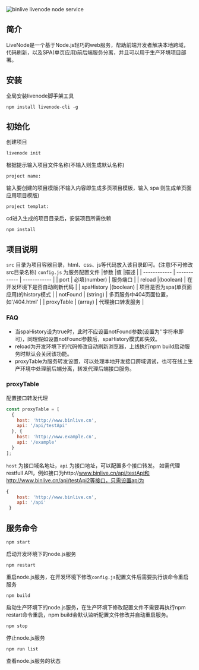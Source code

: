 <img src="http://img.binlive.cn/upload/1509251478128" alt="binlive livenode node service"/>


## 简介

LiveNode是一个基于Node.js轻巧的web服务，帮助前端开发者解决本地跨域，代码刷新，以及SPA(单页应用)前后端服务分离，并且可以用于生产环境项目部署。



## 安装
全局安装livenode脚手架工具
```
npm install livenode-cli -g
```


## 初始化
创建项目
```
livenode init
```
根据提示输入项目文件名称(不输入则生成默认名称)
```
project name:
```
输入要创建的项目模版(不输入内容即生成多页项目模板，输入 spa 则生成单页面应用项目模版)
```
project templat:
```
cd进入生成的项目目录后，安装项目所需依赖
```
npm install
```
## 项目说明
`src` 目录为项目容器目录，html、css、js等代码放入该目录即可。(注意!不可修改src目录名称)
`config.js` 为服务配置文件
|参数   |值   |描述   |
| ------------ | ------------ | ------------ |
| port  | 必填(number)  | 服务端口  |
| reload  |(boolean)   | 在开发环境下是否自动刷新代码  |
| spaHistory  |(boolean)   | 项目是否为spa(单页面应用)的history模式  |
|  notFound | (string)  | 多页服务中404页面位置，如'/404.html'  |
|  proxyTable |  (array)  | 代理接口转发服务  |


### FAQ
 - 当spaHistory设为true时，此时不应设置notFound参数(设置为''字符串即可)，同理假如设置notFound参数后，spaHistory模式即失效。
 - reload为开发环境下的代码修改自动刷新浏览器，上线执行npm build启动服务时默认会关闭该功能。
 - proxyTable为服务转发设置，可以处理本地开发接口跨域调试，也可在线上生产环境中处理前后端分离，转发代理后端接口服务。

### proxyTable
配置接口转发代理
```js
const proxyTable = [
  {
    host: 'http://www.binlive.cn',
    api: '/api/testApi'
  }, {
    host: 'http://www.example.cn',
    api: '/example'
  }
];
```
`host` 为接口域名地址，`api` 为接口地址，可以配置多个接口转发。
如需代理restfull API，例如接口为http://www.binlive.cn/api/testApi和http://www.binlive.cn/api/testApi2等接口，只需设置api为
```js
{
    host: 'http://www.binlive.cn',
    api: '/api'
 }
```

## 服务命令
```
npm start
```
启动开发环境下的node.js服务
```
npm restart
```
重启node.js服务，在开发环境下修改`config.js`配置文件后需要执行该命令重启服务
```
npm build
```
启动生产环境下的node.js服务，在生产环境下修改配置文件不需要再执行npm restart命令重启，npm build会默认监听配置文件修改并自动重启服务。
```
npm stop
```
停止node.js服务
```
npm run list
```
查看node.js服务的状态
